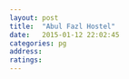 ```yaml
---
layout: post
title:  "Abul Fazl Hostel"
date:   2015-01-12 22:02:45
categories: pg
address: 
ratings:
---
```


